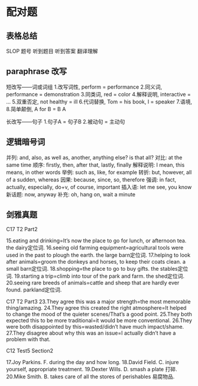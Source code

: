 # 配对题

## 表格总结

SLOP
题号
听到题目
听到答案
翻译理解

## paraphrase 改写

短改写——词或词组
1.改写词性, perform = performance
2.同义词, performance = demonstration
3.同类词, red = color
4.解释说明, interactive = ...
5.双重否定, not healthy = ill
6.代词替换, Tom = his book, I = speaker
7.语境,
8.简单颠倒, A for B = B A

长改写——句子
1.句子A = 句子B
2.被动句 = 主动句

## 逻辑暗号词

并列: and, also, as well as, another, anything else? is that all?
对比: at the same time
顺序: firstly, then, after that, lastly, finally
解释说明: I mean, this means, in other words
举例: such as, like, for example
转折: but, however, all of a sudden, whereas
因果: because, since, so, therefore
强调: in fact, actually, especially, do+v, of course, important
插入语: let me see, you know
新话题: now, anyway
补充: oh, hang on, wait a minute

## 剑雅真题

C17 T2 Part2

15.eating and drinking=It’s now the place to go for lunch, or afternoon tea. the dairy定位词. 
16.seeing old farming equipment=agricultural tools were used in the past to plough the earth. the large barn定位词. 
17.helping to look after animals=groom the donkeys and horses, to keep their coats clean. a small barn定位词. 
18.shopping=the place to go to buy gifts. the stables定位词. 
19.starting a trip=climb into tour of the park and farm. the shed定位词. 
20.seeing rare breeds of animals=cattle and sheep that are hardly ever found. parkland定位词. 

C17 T2 Part3
23.They agree this was a major strength=the most memorable thing/amazing.
24.They agree this created the right atmosphere=It helped to change the mood of the quieter scenes/That’s a good point.
25.They both expected this to be more traditional=it would be more conventional.
26.They were both disappointed by this=wasted/didn’t have much impact/shame.
27.They disagree about why this was an issue=I actually didn’t have a problem with that.

C12 Test5 Section2

17.Joy Parkins. F. during the day and how long.
18.David Field. C. injure yourself, appropriate treatment.
19.Dexter Wills. D. smash a plate 打碎.
20.Mike Smith. B. takes care of all the stores of perishables 易腐物品.